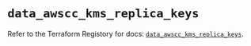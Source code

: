 # `data_awscc_kms_replica_keys`

Refer to the Terraform Registory for docs: [`data_awscc_kms_replica_keys`](https://registry.terraform.io/providers/hashicorp/awscc/0.70.0/docs/data-sources/kms_replica_keys).
